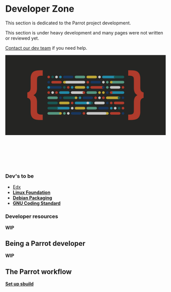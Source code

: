 # Developer Zone

This section is dedicated to the Parrot project development.

This section is under heavy development and many pages were not written
or reviewed yet.

[Contact our dev team](https://community.parrotsec.org) if you need help.

![screenshot](../img/developer-background.jpg)

&nbsp;


&nbsp;


&nbsp;


### Dev's to be

- [Edx](https://www.edx.org/)<b>
- [Linux Foundation](https://training.linuxfoundation.org/training/introduction-to-linux/?sf_action=get_data&sf_data=all&_sft_course_mode=e-learning&sf_paged=2)<b>
- [Debian Packaging](https://wiki.debian.org/Packaging)<b>
- [GNU Coding Standard](https://www.gnu.org/prep/standards/html_node/index.html)<b>

### Developer resources

WIP

## Being a Parrot developer

WIP

## The Parrot workflow

[Set up sbuild](sbuild.md)


&nbsp;


&nbsp;


&nbsp;

